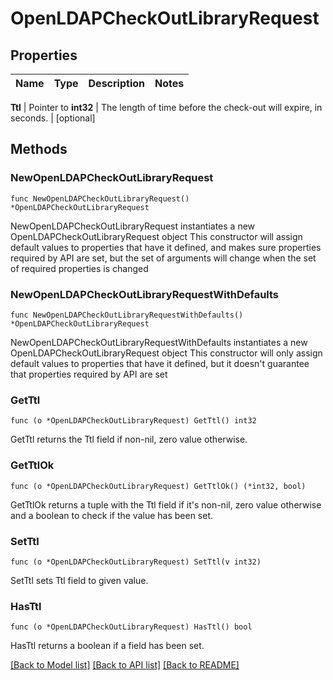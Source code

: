 # OpenLDAPCheckOutLibraryRequest


## Properties

Name | Type | Description | Notes
------------ | ------------- | ------------- | -------------


**Ttl** | Pointer to **int32** | The length of time before the check-out will expire, in seconds. | [optional] 



## Methods


### NewOpenLDAPCheckOutLibraryRequest

`func NewOpenLDAPCheckOutLibraryRequest() *OpenLDAPCheckOutLibraryRequest`

NewOpenLDAPCheckOutLibraryRequest instantiates a new OpenLDAPCheckOutLibraryRequest object
This constructor will assign default values to properties that have it defined,
and makes sure properties required by API are set, but the set of arguments
will change when the set of required properties is changed

### NewOpenLDAPCheckOutLibraryRequestWithDefaults

`func NewOpenLDAPCheckOutLibraryRequestWithDefaults() *OpenLDAPCheckOutLibraryRequest`

NewOpenLDAPCheckOutLibraryRequestWithDefaults instantiates a new OpenLDAPCheckOutLibraryRequest object
This constructor will only assign default values to properties that have it defined,
but it doesn't guarantee that properties required by API are set


### GetTtl

`func (o *OpenLDAPCheckOutLibraryRequest) GetTtl() int32`

GetTtl returns the Ttl field if non-nil, zero value otherwise.

### GetTtlOk

`func (o *OpenLDAPCheckOutLibraryRequest) GetTtlOk() (*int32, bool)`

GetTtlOk returns a tuple with the Ttl field if it's non-nil, zero value otherwise
and a boolean to check if the value has been set.

### SetTtl

`func (o *OpenLDAPCheckOutLibraryRequest) SetTtl(v int32)`

SetTtl sets Ttl field to given value.


### HasTtl

`func (o *OpenLDAPCheckOutLibraryRequest) HasTtl() bool`

HasTtl returns a boolean if a field has been set.









[[Back to Model list]](../README.md#documentation-for-models) [[Back to API list]](../README.md#documentation-for-api-endpoints) [[Back to README]](../README.md)


